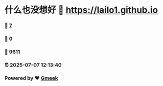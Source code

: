 # 什么也没想好 :link: https://lailo1.github.io 
### :page_facing_up: [7](https://lailo1.github.io/tag.html) 
### :speech_balloon: 0 
### :hibiscus: 9611 
### :alarm_clock: 2025-07-07 12:13:40 
### Powered by :heart: [Gmeek](https://github.com/Meekdai/Gmeek)

